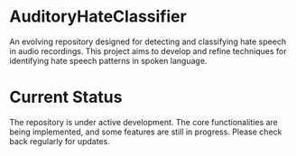 # AuditoryHateClassifier
An evolving repository designed for detecting and classifying hate speech in audio recordings. This project aims to develop and refine techniques for identifying hate speech patterns in spoken language.

# Current Status
The repository is under active development. The core functionalities are being implemented, and some features are still in progress. Please check back regularly for updates.


